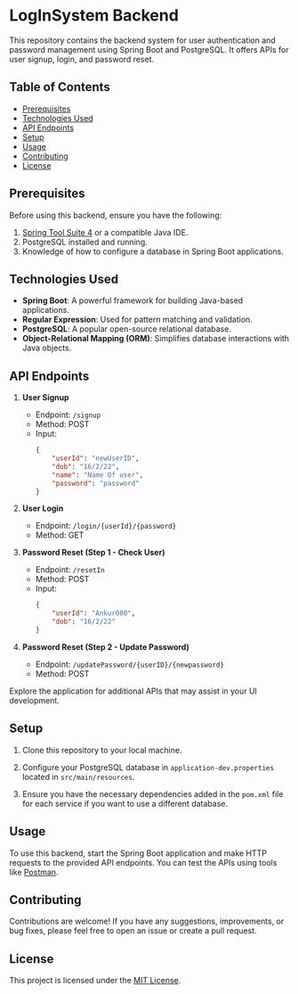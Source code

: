 # LogInSystem Backend

This repository contains the backend system for user authentication and password management using Spring Boot and PostgreSQL. It offers APIs for user signup, login, and password reset.

## Table of Contents

- [Prerequisites](#prerequisites)
- [Technologies Used](#technologies-used)
- [API Endpoints](#api-endpoints)
- [Setup](#setup)
- [Usage](#usage)
- [Contributing](#contributing)
- [License](#license)

## Prerequisites

Before using this backend, ensure you have the following:

1. [Spring Tool Suite 4](https://spring.io/tools) or a compatible Java IDE.
2. PostgreSQL installed and running.
3. Knowledge of how to configure a database in Spring Boot applications.

## Technologies Used

- **Spring Boot**: A powerful framework for building Java-based applications.
- **Regular Expression**: Used for pattern matching and validation.
- **PostgreSQL**: A popular open-source relational database.
- **Object-Relational Mapping (ORM)**: Simplifies database interactions with Java objects.

## API Endpoints

1. **User Signup**
   - Endpoint: `/signup`
   - Method: POST
   - Input:
     ```json
     {
         "userId": "newUserID",
         "dob": "16/2/22",
         "name": "Name Of user",
         "password": "password"
     }
     ```

2. **User Login**
   - Endpoint: `/login/{userId}/{password}`
   - Method: GET

3. **Password Reset (Step 1 - Check User)**
   - Endpoint: `/resetIn`
   - Method: POST
   - Input:
     ```json
     {
         "userId": "Ankur000",
         "dob": "16/2/22"
     }
     ```

4. **Password Reset (Step 2 - Update Password)**
   - Endpoint: `/updatePassword/{userID}/{newpassword}`
   - Method: POST

Explore the application for additional APIs that may assist in your UI development.

## Setup

1. Clone this repository to your local machine.

2. Configure your PostgreSQL database in `application-dev.properties` located in `src/main/resources`.

3. Ensure you have the necessary dependencies added in the `pom.xml` file for each service if you want to use a different database.

## Usage

To use this backend, start the Spring Boot application and make HTTP requests to the provided API endpoints. You can test the APIs using tools like [Postman](https://www.postman.com/).

## Contributing

Contributions are welcome! If you have any suggestions, improvements, or bug fixes, please feel free to open an issue or create a pull request.

## License

This project is licensed under the [MIT License](LICENSE).
